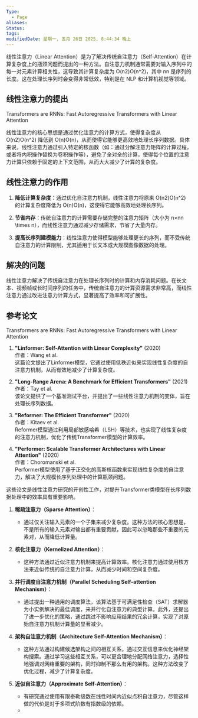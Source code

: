 ```yaml
---
Type:
  - Page
aliases: 
Status: 
tags: 
modifiedDate: 星期一, 五月 26日 2025, 8:44:34 晚上
---
```


线性注意力（Linear Attention）是为了解决传统自注意力（Self-Attention）在计算复杂度上的瓶颈问题而提出的一种方法。自注意力机制通常需要对输入序列中的每一对元素计算相关性，这导致其计算复杂度为 O(n2)O(n^2)，其中 nn 是序列的长度。这在处理长序列时会变得非常低效，特别是在 NLP 和计算机视觉等领域。

## 线性注意力的提出

Transformers are RNNs: Fast Autoregressive Transformers with Linear Attention

线性注意力的核心思想是通过优化注意力的计算方式，使得复杂度从 O(n2)O(n^2) 降低到 O(n)O(n)，从而使得它能够更高效地处理长序列数据。具体来说，线性注意力通过引入特定的核函数（如：通过分解注意力矩阵的计算过程，或者将内积操作替换为卷积操作等），避免了全对全的计算，使得每个位置的注意力计算只依赖于固定的上下文范围，从而大大减少了计算的复杂度。

## 线性注意力的作用

1. **降低计算复杂度**：通过优化自注意力机制，线性注意力将原来 O(n2)O(n^2) 的计算复杂度降低为 O(n)O(n)，这使得它能够高效地处理长序列。
    
2. **节省内存**：传统自注意力的计算需要存储完整的注意力矩阵（大小为 n×nn \times n），而线性注意力通过减少存储需求，节省了大量内存。
    
3. **提高长序列建模能力**：线性注意力使得模型能够处理更长的序列，而不受传统自注意力的计算限制，尤其适用于长文本或大规模图像数据的处理。

## 解决的问题

线性注意力解决了传统自注意力在处理长序列时的计算和内存消耗问题。在长文本、视频帧或长时间序列的任务中，传统自注意力的计算资源需求非常高，而线性注意力通过改进注意力计算方式，显著提高了效率和可扩展性。

## 参考论文

Transformers are RNNs: Fast Autoregressive Transformers with Linear Attention

1. **"Linformer: Self-Attention with Linear Complexity"** (2020)  
    作者：Wang et al.  
    这篇论文提出了Linformer模型，它通过使用低秩近似来实现线性复杂度的自注意力机制，从而有效地减少了计算复杂度。
    
2. **"Long-Range Arena: A Benchmark for Efficient Transformers"** (2021)  
    作者：Tay et al.  
    该论文提供了一个基准测试平台，并提出了一些线性注意力机制的变体，旨在处理长序列数据。
    
3. **"Reformer: The Efficient Transformer"** (2020)  
    作者：Kitaev et al.  
    Reformer模型通过利用局部敏感哈希（LSH）等技术，也实现了线性复杂度的注意力机制，优化了传统Transformer模型的计算效率。
    
4. **"Performer: Scalable Transformer Architectures with Linear Attention"** (2020)  
    作者：Choromanski et al.  
    Performer模型使用了基于正交化的高斯核函数来实现线性复杂度的自注意力，解决了大规模长序列处理中的计算瓶颈问题。

这些论文是线性注意力研究的开创性工作，对提升Transformer类模型在长序列数据处理中的效率具有重要影响。

1. **稀疏注意力（Sparse Attention）**：
    
    - 通过仅关注输入元素的一个子集来减少复杂度。这种方法的核心思想是，不是所有的输入元素对输出都有重要贡献，因此可以忽略那些不重要的元素对，从而降低计算量。
2. **核化注意力（Kernelized Attention）**：
    
    - 这种方法通过近似注意力机制来提高计算效率。核化注意力通过使用核方法来近似传统的自注意力计算，从而减少时间和空间复杂度。
3. **并行调度自注意力机制（Parallel Scheduling Self-attention Mechanism）**：
    
    - 通过提出一种通用的调度算法，该算法基于可满足性检查（SAT）求解器为小实例解决的最佳调度，来并行化自注意力的典型计算。此外，还提出了进一步优化的策略，通过跳过不影响应用结果的冗余计算，实现了对原始自注意力机制计算量的显著减少。
4. **架构自注意力机制（Architecture Self-Attention Mechanism）**：
    
    - 这种方法通过构建候选架构之间的相互关系，通过交互信息来优化神经架构搜索。通过学习这些相互关系，可以更合理地分配网络注意力，选择性地强调对网络重要的架构，同时抑制不那么有用的架构。这种方法改变了优化过程，减少了计算复杂度。
5. **近似自注意力（Approximate Self-Attention）**：
    
    - 有研究通过使用有限泰勒级数在线性时间内近似点积自注意力，尽管这样做的代价是对于多项式阶数有指数级的依赖。
    - 
